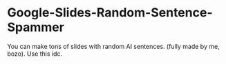 # Google-Slides-Random-Sentence-Spammer
You can make tons of slides with random AI sentences. (fully made by me, bozo). Use this idc.
